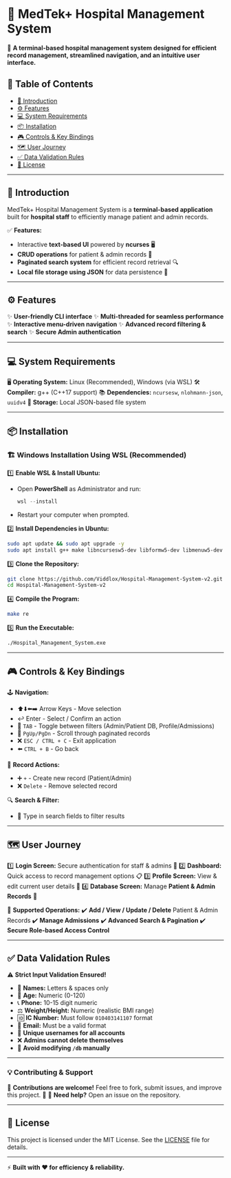 # 🏥 MedTek+ Hospital Management System

🚀 **A terminal-based hospital management system designed for efficient record management, streamlined navigation, and an intuitive user interface.**

## 📖 Table of Contents
- [📌 Introduction](#-introduction)
- [⚙️ Features](#-features)
- [💻 System Requirements](#-system-requirements)
- [📦 Installation](#-installation)
- [🎮 Controls & Key Bindings](#-controls--key-bindings)
- [🗺️ User Journey](#-user-journey)
- [✅ Data Validation Rules](#-data-validation-rules)
- [📝 License ](#-license)

---

## 📌 Introduction
MedTek+ Hospital Management System is a **terminal-based application** built for **hospital staff** to efficiently manage patient and admin records. 

✅ **Features:** 
- Interactive **text-based UI** powered by **ncurses** 🖥️
- **CRUD operations** for patient & admin records 📝
- **Paginated search system** for efficient record retrieval 🔍
- **Local file storage using JSON** for data persistence 📁

---

## ⚙️ Features
✨ **User-friendly CLI interface**
✨ **Multi-threaded for seamless performance**
✨ **Interactive menu-driven navigation**
✨ **Advanced record filtering & search**
✨ **Secure Admin authentication**

---

## 💻 System Requirements
🖥️ **Operating System:** Linux (Recommended), Windows (via WSL)
🛠️ **Compiler:** g++ (C++17 support)
📚 **Dependencies:** `ncursesw`, `nlohmann-json`, `uuidv4`
💾 **Storage:** Local JSON-based file system

---

## 📦 Installation
### 🏗️ **Windows Installation Using WSL (Recommended)**
1️⃣ **Enable WSL & Install Ubuntu:**
   - Open **PowerShell** as Administrator and run:
     ```powershell
     wsl --install
     ```
   - Restart your computer when prompted.

2️⃣ **Install Dependencies in Ubuntu:**
   ```bash
   sudo apt update && sudo apt upgrade -y
   sudo apt install g++ make libncursesw5-dev libformw5-dev libmenuw5-dev uuid-dev
   ```

3️⃣ **Clone the Repository:**
   ```bash
   git clone https://github.com/Viddlox/Hospital-Management-System-v2.git
   cd Hospital-Management-System-v2
   ```

4️⃣ **Compile the Program:**
   ```bash
   make re
   ```

5️⃣ **Run the Executable:**
   ```bash
   ./Hospital_Management_System.exe
   ```

---

## 🎮 Controls & Key Bindings
🕹️ **Navigation:**
- ⬆️⬇️⬅️➡️ Arrow Keys - Move selection
- ↩️ Enter - Select / Confirm an action
- 🔄 `TAB` - Toggle between filters (Admin/Patient DB, Profile/Admissions)
- 📜 `PgUp/PgDn` - Scroll through paginated records
- ❌ `ESC / CTRL + C` - Exit application
- ⬅️ `CTRL + B` - Go back

📝 **Record Actions:**
- ➕ `+` - Create new record (Patient/Admin)
- ❌ `Delete` - Remove selected record

🔍 **Search & Filter:**
- 🔎 Type in search fields to filter results

---

## 🗺️ User Journey
1️⃣ **Login Screen:** Secure authentication for staff & admins 🔐
2️⃣ **Dashboard:** Quick access to record management options 📋
3️⃣ **Profile Screen:** View & edit current user details 👤
4️⃣ **Database Screen:** Manage **Patient & Admin Records** 📑

🎯 **Supported Operations:**
✔️ **Add / View / Update / Delete** Patient & Admin Records
✔️ **Manage Admissions**
✔️ **Advanced Search & Pagination**
✔️ **Secure Role-based Access Control**

---

## ✅ Data Validation Rules
⚠️ **Strict Input Validation Ensured!**
- 📌 **Names:** Letters & spaces only
- 📅 **Age:** Numeric (0-120)
- 📞 **Phone:** 10-15 digit numeric
- ⚖️ **Weight/Height:** Numeric (realistic BMI range)
- 🆔 **IC Number:** Must follow `010403141107` format
- 📧 **Email:** Must be a valid format
- 🔐 **Unique usernames for all accounts**
- ❌ **Admins cannot delete themselves**
- 🚫 **Avoid modifying `/db` manually**

---

### 💡 **Contributing & Support**
👥 **Contributions are welcome!** Feel free to fork, submit issues, and improve this project. 🚀
📩 **Need help?** Open an issue on the repository.

---

## 📝 License

This project is licensed under the MIT License. See the [LICENSE](LICENSE) file for details.

---

⚡ **Built with ❤️ for efficiency & reliability.**

